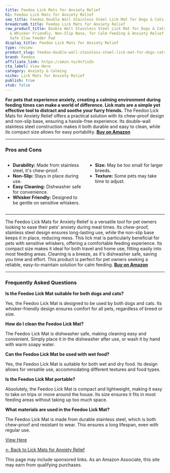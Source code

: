```yaml
---
title: Feedoo Lick Mats for Anxiety Relief
h1: Feedoo Lick Mats for Anxiety Relief
seo_title: Feedoo Double Wall Stainless Steel Lick Mat for Dogs & Cats
breadcrumb_title: Feedoo Lick Mats for Anxiety Relief
raw_product_title: Double Wall Stainless Steel Lick Mat for Dogs & Cats - Chew Proof
  & Whisker Friendly, Non-Slip Base, for Calm Feeding & Anxiety Relief - Dishwasher
  Safe Slow Feeder Pad
display_title: Feedoo Lick Mats for Anxiety Relief
type: review
product_slug: feedoo-double-wall-stainless-steel-lick-mat-for-dogs-cats-chew-proof-wh-11d33cf4
brand: Feedoo
affiliate_link: https://amzn.to/4n7joZo
cta_label: View Here
category: Anxiety & Calming
niche: Lick Mats for Anxiety Relief
publish: true
stub: false
---
```


<div id="intro" class="full-width">
  <p><strong>For pets that experience anxiety, creating a calming environment during feeding times can make a world of difference. Lick mats are a simple yet effective tool to distract and soothe your furry friends.</strong> The Feedoo Lick Mats for Anxiety Relief offers a practical solution with its chew-proof design and non-slip base, ensuring a hassle-free experience. Its double-wall stainless steel construction makes it both durable and easy to clean, while its compact size allows for easy portability. <a href="https://amzn.to/4n7joZo" rel="nofollow sponsored noopener" target="_blank"><strong>Buy on Amazon</strong></a></p>
</div>

<hr />
<h3 id="pros-cons">Pros and Cons</h3>
<div class="pc-grid" style="display:grid;grid-template-columns:1fr 1fr;gap:16px;">
  <ul>
    <li><strong>Durability:</strong> Made from stainless steel, it's chew-proof.</li>
    <li><strong>Non-Slip:</strong> Stays in place during use.</li>
    <li><strong>Easy Cleaning:</strong> Dishwasher safe for convenience.</li>
    <li><strong>Whisker Friendly:</strong> Designed to be gentle on sensitive whiskers.</li>
  </ul>
  <ul>
    <li><strong>Size:</strong> May be too small for larger breeds.</li>
    <li><strong>Texture:</strong> Some pets may take time to adjust.</li>
  </ul>
</div>
<hr />

<div class="full-width">
  <p>The Feedoo Lick Mats for Anxiety Relief is a versatile tool for pet owners looking to ease their pets' anxiety during meal times. Its chew-proof, stainless steel design ensures long-lasting use, while the non-slip base keeps it in place, reducing mess. This lick mat is particularly beneficial for pets with sensitive whiskers, offering a comfortable feeding experience. Its compact size makes it ideal for both travel and home use, fitting easily into most feeding areas. Cleaning is a breeze, as it's dishwasher safe, saving you time and effort. This product is perfect for pet owners seeking a reliable, easy-to-maintain solution for calm feeding. <a href="https://amzn.to/4n7joZo" rel="nofollow sponsored noopener" target="_blank"><strong>Buy on Amazon</strong></a></p>
</div>

<hr />
<h3 id="faqs">Frequently Asked Questions</h3>

<p><strong>Is the Feedoo Lick Mat suitable for both dogs and cats?</strong></p>
<p>Yes, the Feedoo Lick Mat is designed to be used by both dogs and cats. Its whisker-friendly design ensures comfort for all pets, regardless of breed or size.</p>

<p><strong>How do I clean the Feedoo Lick Mat?</strong></p>
<p>The Feedoo Lick Mat is dishwasher safe, making cleaning easy and convenient. Simply place it in the dishwasher after use, or wash it by hand with warm soapy water.</p>

<p><strong>Can the Feedoo Lick Mat be used with wet food?</strong></p>
<p>Yes, the Feedoo Lick Mat is suitable for both wet and dry food. Its design allows for versatile use, accommodating different textures and food types.</p>

<p><strong>Is the Feedoo Lick Mat portable?</strong></p>
<p>Absolutely, the Feedoo Lick Mat is compact and lightweight, making it easy to take on trips or move around the house. Its size ensures it fits in most feeding areas without taking up too much space.</p>

<p><strong>What materials are used in the Feedoo Lick Mat?</strong></p>
<p>The Feedoo Lick Mat is made from durable stainless steel, which is both chew-proof and resistant to wear. This ensures a long lifespan, even with regular use.</p>
<p><a class="btn" href="https://amzn.to/4n7joZo" target="_blank" rel="nofollow sponsored noopener">View Here</a></p>
<p><a href="/roundups/anxiety-calming/lick-mats-for-anxiety-relief/">← Back to Lick Mats for Anxiety Relief</a></p>
<aside class="disclosure">This page may include sponsored links. As an Amazon Associate, this site may earn from qualifying purchases.</aside>
